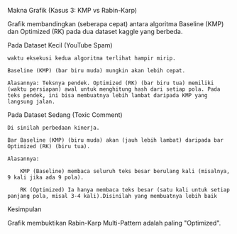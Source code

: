 Makna Grafik (Kasus 3: KMP vs Rabin-Karp)

Grafik membandingkan (seberapa cepat) antara algoritma Baseline (KMP) dan Optimized (RK) pada dua dataset kaggle yang berbeda.

Pada Dataset Kecil (YouTube Spam)

    waktu eksekusi kedua algoritma terlihat hampir mirip.

    Baseline (KMP) (bar biru muda) mungkin akan lebih cepat.

    Alasannya: Teksnya pendek. Optimized (RK) (bar biru tua) memiliki (waktu persiapan) awal untuk menghitung hash dari setiap pola. Pada teks pendek, ini bisa membuatnya lebih lambat daripada KMP yang langsung jalan.

Pada Dataset Sedang (Toxic Comment)

    Di sinilah perbedaan kinerja.

    Bar Baseline (KMP) (biru muda) akan (jauh lebih lambat) daripada bar Optimized (RK) (biru tua).

    Alasannya:

        KMP (Baseline) membaca seluruh teks besar berulang kali (misalnya, 9 kali jika ada 9 pola).

        RK (Optimized) Ia hanya membaca teks besar (satu kali untuk setiap panjang pola, misal 3-4 kali).Disinilah yang membuatnya lebih baik

Kesimpulan

Grafik membuktikan Rabin-Karp Multi-Pattern adalah paling "Optimized".